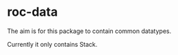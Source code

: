 # roc-data
The aim is for this package to contain common datatypes.

Currently it only contains Stack.
